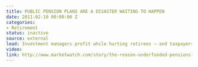 ```yaml
---
title: PUBLIC PENSION PLANS ARE A DISASTER WAITING TO HAPPEN
date: 2011-02-10 00:00:00 Z
categories:
- Retirement
status: inactive
source: external
lead: Investment managers profit while hurting retirees — and taxpayers.
video: 
link: http://www.marketwatch.com/story/the-reason-underfunded-pensions-are-a-disaster-waiting-to-happen-2017-04-03
---
```



